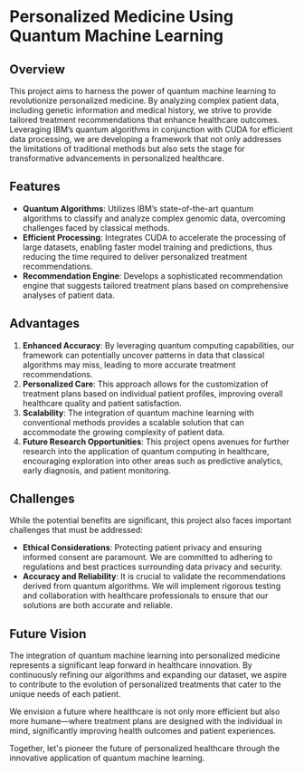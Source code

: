 # Personalized Medicine Using Quantum Machine Learning

## Overview

This project aims to harness the power of quantum machine learning to revolutionize personalized medicine. By analyzing complex patient data, including genetic information and medical history, we strive to provide tailored treatment recommendations that enhance healthcare outcomes. Leveraging IBM’s quantum algorithms in conjunction with CUDA for efficient data processing, we are developing a framework that not only addresses the limitations of traditional methods but also sets the stage for transformative advancements in personalized healthcare.

## Features

- **Quantum Algorithms**: Utilizes IBM’s state-of-the-art quantum algorithms to classify and analyze complex genomic data, overcoming challenges faced by classical methods.
- **Efficient Processing**: Integrates CUDA to accelerate the processing of large datasets, enabling faster model training and predictions, thus reducing the time required to deliver personalized treatment recommendations.
- **Recommendation Engine**: Develops a sophisticated recommendation engine that suggests tailored treatment plans based on comprehensive analyses of patient data.

## Advantages

1. **Enhanced Accuracy**: By leveraging quantum computing capabilities, our framework can potentially uncover patterns in data that classical algorithms may miss, leading to more accurate treatment recommendations.
2. **Personalized Care**: This approach allows for the customization of treatment plans based on individual patient profiles, improving overall healthcare quality and patient satisfaction.
3. **Scalability**: The integration of quantum machine learning with conventional methods provides a scalable solution that can accommodate the growing complexity of patient data.
4. **Future Research Opportunities**: This project opens avenues for further research into the application of quantum computing in healthcare, encouraging exploration into other areas such as predictive analytics, early diagnosis, and patient monitoring.

## Challenges

While the potential benefits are significant, this project also faces important challenges that must be addressed:

- **Ethical Considerations**: Protecting patient privacy and ensuring informed consent are paramount. We are committed to adhering to regulations and best practices surrounding data privacy and security.
- **Accuracy and Reliability**: It is crucial to validate the recommendations derived from quantum algorithms. We will implement rigorous testing and collaboration with healthcare professionals to ensure that our solutions are both accurate and reliable.

## Future Vision

The integration of quantum machine learning into personalized medicine represents a significant leap forward in healthcare innovation. By continuously refining our algorithms and expanding our dataset, we aspire to contribute to the evolution of personalized treatments that cater to the unique needs of each patient.

We envision a future where healthcare is not only more efficient but also more humane—where treatment plans are designed with the individual in mind, significantly improving health outcomes and patient experiences.

Together, let's pioneer the future of personalized healthcare through the innovative application of quantum machine learning.

```

```
